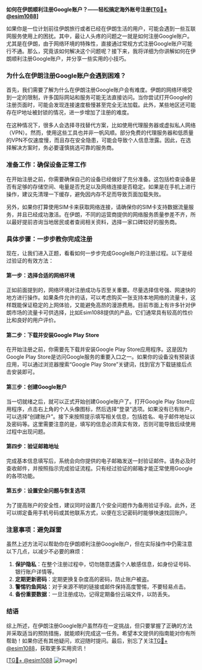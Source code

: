 **如何在伊朗顺利注册Google账户？——轻松搞定海外账号注册[[TG💪+ @esim1088](https://t.me/s/esim1088)]**

如果你是一位计划前往伊朗旅行或者已经在伊朗生活的用户，可能会遇到一些互联网服务使用上的困扰。其中，最让人头疼的问题之一就是如何注册Google账户。尤其是在伊朗，由于网络环境的特殊性，直接通过常规方式注册Google账户可能行不通。那么，究竟该如何解决这个问题呢？接下来，我将详细为你讲解如何在伊朗顺利注册Google账户，并分享一些实用的小技巧。

### **为什么在伊朗注册Google账户会遇到困难？**

首先，我们需要了解为什么在伊朗注册Google账户会有难度。伊朗的网络环境受到一定的限制，许多国际网站和服务可能无法直接访问。当你尝试打开Google的注册页面时，可能会发现连接速度极慢甚至完全无法加载。此外，某些地区还可能存在IP地址被封锁的情况，进一步增加了注册的难度。

在这种情况下，很多人会选择寻找替代方案，比如使用代理服务器或虚拟私人网络（VPN）。然而，使用这些工具也并非一帆风顺。部分免费的代理服务器和低质量的VPN不仅速度慢，而且存在安全隐患，可能会导致个人信息泄露。因此，在选择解决方案时，务必要谨慎挑选可靠的服务商。

### **准备工作：确保设备正常工作**

在开始注册之前，你需要确保自己的设备已经做好了充分准备。这包括检查设备是否有足够的存储空间、电量是否充足以及网络连接是否稳定。如果是在手机上进行操作，建议先清理一下缓存，避免因内存不足而导致页面加载失败。

另外，如果你打算使用SIM卡来获取网络连接，请确保你的SIM卡支持数据流量服务，并且已经成功激活。在伊朗，不同的运营商提供的网络服务质量参差不齐，所以最好提前咨询当地居民或者查阅相关资料，选择一家口碑较好的服务商。

### **具体步骤：一步步教你完成注册**

现在，让我们进入正题，看看如何一步步完成Google账户的注册过程。以下是经过验证的有效方法：

#### **第一步：选择合适的网络环境**
正如前面提到的，网络环境对注册成功与否至关重要。尽量选择信号强、网速快的地方进行操作。如果条件允许的话，可以考虑购买一张支持本地网络的流量卡，这样既能保证稳定的上网体验，又能避免高昂的漫游费用。目前市面上有许多针对伊朗市场的流量卡可供选择，比如Esim1088提供的产品，它们通常具有较高的性价比和良好的用户评价。

#### **第二步：下载并安装Google Play Store**
在开始注册之前，你需要先下载并安装Google Play Store应用程序。这是因为Google Play Store是访问Google服务的重要入口之一。如果你的设备没有预装该应用，可以通过浏览器搜索“Google Play Store”关键词，找到官方下载链接后点击安装即可。

#### **第三步：创建Google账户**
当一切就绪之后，就可以正式开始创建Google账户了。打开Google Play Store应用程序，点击右上角的个人头像图标，然后选择“登录”选项。如果没有已有账户，可以选择“创建账户”。接下来按照提示填写相关信息，包括姓名、电子邮件地址以及密码等。这里需要注意的是，填写的信息必须真实有效，否则可能导致后续使用过程中出现问题。

#### **第四步：验证邮箱地址**
完成基本信息填写后，系统会向你提供的电子邮箱发送一封验证邮件。请务必及时查收邮件，并按照指示完成验证流程。只有经过验证的邮箱才能正常使用Google的各项功能。

#### **第五步：设置安全问题与恢复选项**
为了提高账户的安全性，建议同时设置几个安全问题作为备用验证手段。此外，还可以绑定备用手机号码或其他联系方式，以便在忘记密码时能够快速找回账户。

### **注意事项：避免踩雷**

虽然上述方法可以帮助你在伊朗顺利注册Google账户，但在实际操作中仍需注意以下几点，以减少不必要的麻烦：

1. **保护隐私**：在整个注册过程中，切勿随意透露个人敏感信息，如身份证号码、银行账户详情等。
2. **定期更新密码**：定期更换复杂度高的密码，防止账户被盗。
3. **警惕钓鱼网站**：对于来源不明的链接或邮件保持高度警惕，不要轻易点击。
4. **备份重要数据**：一旦注册成功，记得定期备份云端文件，以防丢失。

### **结语**

综上所述，在伊朗注册Google账户虽然存在一定挑战，但只要掌握了正确的方法并采取适当的预防措施，就能顺利完成这一任务。希望本文提供的指南能对你有所帮助！如果你还有其他疑问，欢迎随时提问。最后，别忘了关注[TG💪+ @esim1088](https://t.me/s/esim1088)，获取更多实用资讯！

[[TG💪+ @esim1088](https://t.me/s/esim1088) ![Image](https://i.postimg.cc/4NQfJmqS/Snipaste-2025-05-13-00-14-12.png)]